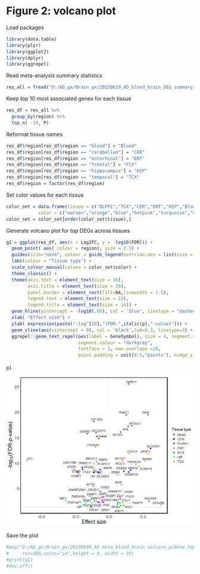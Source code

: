 Figure 2: volcano plot
================

Load packages

``` r
library(data.table)
library(plyr)
library(ggplot2)
library(dplyr)
library(ggrepel)
```

Read meta-analysis summary statistics

``` r
res_all = fread("D:/AD_gx/Brain_gx/20230619_AD_blood_brain_DEG_summary_stats_table.csv")
```

Keep top 10 most associated genes for each tissue

``` r
res_df = res_all %>%
  group_by(region) %>%
  top_n( -10, P)
```

Reformat tissue names

``` r
res_df$region[res_df$region == "blood"] = "Blood"
res_df$region[res_df$region == "cerebellum"] = "CER"
res_df$region[res_df$region == "entorhinal"] = "ENT"
res_df$region[res_df$region == "frontal"] = "FCX"
res_df$region[res_df$region == "hippocampus"] = "HIP"
res_df$region[res_df$region == "temporal"] = "TCX"
res_df$region = factor(res_df$region)
```

Set color values for each tissue

``` r
color_set = data.frame(tissue = c("DLPFC","TCX","CER","ENT","HIP","Blood","FCX"),
            color = c("maroon","orange","blue","hotpink","turquoise","magenta","green3"))
color_set = color_set[order(color_set$tissue),]
```

Generate volcano plot for top DEGs across tissues

``` r
g1 = ggplot(res_df, aes(x = Log2FC, y = -log10(FDR))) + 
  geom_point( aes( colour = region), size = 2.5) + 
  guides(size="none", colour = guide_legend(override.aes = list(size = 3))) +
  labs(colour = "Tissue type") +
  scale_colour_manual(values = color_set$color) +
  theme_classic() + 
  theme(axis.text = element_text(size = 16), 
        axis.title = element_text(size = 20), 
        panel.border = element_rect(fill=NA,linewidth = 1.5),
        legend.text = element_text(size = 12),
        legend.title = element_text(size = 14)) +
  geom_hline(yintercept = -log10(.05), col = 'blue', linetype = "dashed") + 
  xlab( "Effect size") +
  ylab( expression(paste("-log"[10],"(FDR-",italic(p),"-value)"))) + 
  geom_vline(aes(xintercept = 0), col = 'black',lwd=0.3, linetype=2) +
  ggrepel::geom_text_repel(aes(label = GeneSymbol), size = 4, segment.size = 0.4, 
                           segment.colour = "darkgrey", 
                           fontface = 3, max.overlaps =30,
                           point.padding = unit(0.5,"points"), nudge_y = 0.1)

g1
```

![](Volcano_plot_files/figure-gfm/unnamed-chunk-6-1.png)<!-- -->

Save the plot

``` r
#png("D:/AD_gx/Brain_gx/20230830_AD_meta_blood_brain_volcano_pcGene_top10.png",
#     res=300,units="in",height = 8, width = 10)
#print(g1)
#dev.off()
```
